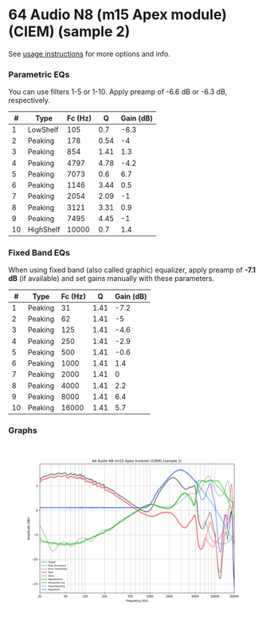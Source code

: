 # 64 Audio N8 (m15 Apex module) (CIEM) (sample 2)
See [usage instructions](https://github.com/jaakkopasanen/AutoEq#usage) for more options and info.

### Parametric EQs
You can use filters 1-5 or 1-10. Apply preamp of -6.6 dB or -6.3 dB, respectively.

|   # | Type      |   Fc (Hz) |    Q |   Gain (dB) |
|-----|-----------|-----------|------|-------------|
|   1 | LowShelf  |       105 | 0.7  |        -6.3 |
|   2 | Peaking   |       178 | 0.54 |        -4   |
|   3 | Peaking   |       854 | 1.41 |         1.3 |
|   4 | Peaking   |      4797 | 4.78 |        -4.2 |
|   5 | Peaking   |      7073 | 0.6  |         6.7 |
|   6 | Peaking   |      1146 | 3.44 |         0.5 |
|   7 | Peaking   |      2054 | 2.09 |        -1   |
|   8 | Peaking   |      3121 | 3.31 |         0.9 |
|   9 | Peaking   |      7495 | 4.45 |        -1   |
|  10 | HighShelf |     10000 | 0.7  |         1.4 |

### Fixed Band EQs
When using fixed band (also called graphic) equalizer, apply preamp of **-7.1 dB** (if available) and set gains manually with these parameters.

|   # | Type    |   Fc (Hz) |    Q |   Gain (dB) |
|-----|---------|-----------|------|-------------|
|   1 | Peaking |        31 | 1.41 |        -7.2 |
|   2 | Peaking |        62 | 1.41 |        -5   |
|   3 | Peaking |       125 | 1.41 |        -4.6 |
|   4 | Peaking |       250 | 1.41 |        -2.9 |
|   5 | Peaking |       500 | 1.41 |        -0.6 |
|   6 | Peaking |      1000 | 1.41 |         1.4 |
|   7 | Peaking |      2000 | 1.41 |         0   |
|   8 | Peaking |      4000 | 1.41 |         2.2 |
|   9 | Peaking |      8000 | 1.41 |         6.4 |
|  10 | Peaking |     16000 | 1.41 |         5.7 |

### Graphs
![](./64%20Audio%20N8%20(m15%20Apex%20module)%20(CIEM)%20(sample%202).png)
